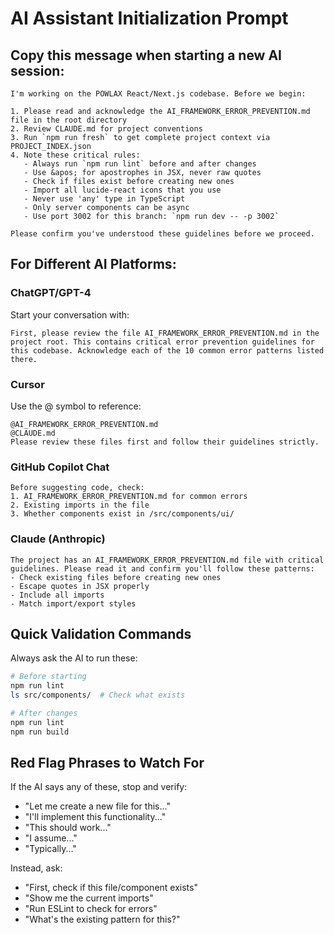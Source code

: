 # AI Assistant Initialization Prompt

## Copy this message when starting a new AI session:

```
I'm working on the POWLAX React/Next.js codebase. Before we begin:

1. Please read and acknowledge the AI_FRAMEWORK_ERROR_PREVENTION.md file in the root directory
2. Review CLAUDE.md for project conventions
3. Run `npm run fresh` to get complete project context via PROJECT_INDEX.json
4. Note these critical rules:
   - Always run `npm run lint` before and after changes
   - Use &apos; for apostrophes in JSX, never raw quotes
   - Check if files exist before creating new ones
   - Import all lucide-react icons that you use
   - Never use 'any' type in TypeScript
   - Only server components can be async
   - Use port 3002 for this branch: `npm run dev -- -p 3002`

Please confirm you've understood these guidelines before we proceed.
```

## For Different AI Platforms:

### ChatGPT/GPT-4
Start your conversation with:
```
First, please review the file AI_FRAMEWORK_ERROR_PREVENTION.md in the project root. This contains critical error prevention guidelines for this codebase. Acknowledge each of the 10 common error patterns listed there.
```

### Cursor
Use the @ symbol to reference:
```
@AI_FRAMEWORK_ERROR_PREVENTION.md
@CLAUDE.md
Please review these files first and follow their guidelines strictly.
```

### GitHub Copilot Chat
```
Before suggesting code, check:
1. AI_FRAMEWORK_ERROR_PREVENTION.md for common errors
2. Existing imports in the file
3. Whether components exist in /src/components/ui/
```

### Claude (Anthropic)
```
The project has an AI_FRAMEWORK_ERROR_PREVENTION.md file with critical guidelines. Please read it and confirm you'll follow these patterns:
- Check existing files before creating new ones
- Escape quotes in JSX properly
- Include all imports
- Match import/export styles
```

## Quick Validation Commands

Always ask the AI to run these:
```bash
# Before starting
npm run lint
ls src/components/  # Check what exists

# After changes
npm run lint
npm run build
```

## Red Flag Phrases to Watch For

If the AI says any of these, stop and verify:
- "Let me create a new file for this..."
- "I'll implement this functionality..."
- "This should work..."
- "I assume..."
- "Typically..."

Instead, ask:
- "First, check if this file/component exists"
- "Show me the current imports"
- "Run ESLint to check for errors"
- "What's the existing pattern for this?"